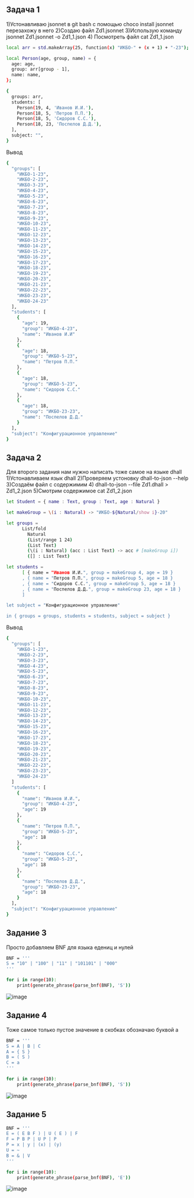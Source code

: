 ## Задача 1
1)Устонавливаю jsonnet в git bash с помощью choco install jsonnet перезахожу в него
2)Создаю файл Zd1.jsonnet
3)Использую  команду jsonnet Zd1.jsonnet -o Zd1_1.json
4) Посмотреть файл cat Zd1_1.json
```bash
local arr = std.makeArray(25, function(x) "ИKБO-" + (x + 1) + "-23");

local Person(age, group, name) = {
  age: age,
  group: arr[group - 1],
  name: name,
};

{
  groups: arr,
  students: [
    Person(19, 4, 'Иванов И.И.'),
    Person(18, 5, 'Петров П.П.'),
    Person(18, 5, 'Сидоров С.С.'),
    Person(18, 23, 'Поспелов Д.Д.'),
  ],
  subject: "",
}
```
Вывод
```bash
{
  "groups": [
    "ИКБО-1-23",
    "ИКБО-2-23",
    "ИКБО-3-23",
    "ИКБО-4-23",
    "ИКБО-5-23",
    "ИКБО-6-23",
    "ИКБО-7-23",
    "ИКБО-8-23",
    "ИКБО-9-23",
    "ИКБО-10-23",
    "ИКБО-11-23",
    "ИКБО-12-23",
    "ИКБО-13-23",
    "ИКБО-14-23",
    "ИКБО-15-23",
    "ИКБО-16-23",
    "ИКБО-17-23",
    "ИКБО-18-23",
    "ИКБО-19-23",
    "ИКБО-20-23",
    "ИКБО-21-23",
    "ИКБО-22-23",
    "ИКБО-23-23",
    "ИКБО-24-23"
  ],
  "students": [
    {
      "age": 19,
      "group": "ИКБО-4-23",
      "name": "Иванов И.И"
    },
    {
      "age": 18,
      "group": "ИКБО-5-23",
      "name": "Петров П.П."
    },
    {
      "age": 18,
      "group": "ИКБО-5-23",
      "name": "Сидоров С.С."
    },
    {
      "age": 18,
      "group": "ИКБО-23-23",
      "name": "Поспелов Д.Д."
    }
  ],
  "subject": "Конфигурационное управление"
}
```

## Задача 2
Для второго задания нам нужно написать тоже самое на языке dhall
1)Устонавливаем язык dhall
2)Проверяем устоновку dhall-to-json --help
3)Создаём файл с содержимим 
4) dhall-to-json --file Zd1.dhall > Zd1_2.json
5)Смотрим содержимое cat Zd1_2.json
```bash
let Student = { name : Text, group : Text, age : Natural }

let makeGroup = \(i : Natural) -> "ИКБО-${Natural/show i}-20"

let groups =
      List/fold
        Natural
        (List/range 1 24)
        (List Text)
        (\(i : Natural) (acc : List Text) -> acc # [makeGroup i])
        ([] : List Text)

let students =
      [ { name = "Иванов И.И.", group = makeGroup 4, age = 19 }
      , { name = "Петров П.П.", group = makeGroup 5, age = 18 }
      , { name = "Сидоров С.С.", group = makeGroup 5, age = 18 }
      , { name = "Поспелов Д.Д.", group = makeGroup 23, age = 18 }
      ]

let subject = "Конфигурационное управление"

in { groups = groups, students = students, subject = subject }
```
Вывод
```bash
{
  "groups": [
    "ИКБО-1-23", 
    "ИКБО-2-23", 
    "ИКБО-3-23", 
    "ИКБО-4-23",
    "ИКБО-5-23", 
    "ИКБО-6-23", 
    "ИКБО-7-23",
    "ИКБО-8-23",
    "ИКБО-9-23", 
    "ИКБО-10-23", 
    "ИКБО-11-23", 
    "ИКБО-12-23",
    "ИКБО-13-23",
    "ИКБО-14-23", 
    "ИКБО-15-23", 
    "ИКБО-16-23",
    "ИКБО-17-23",
    "ИКБО-18-23",
    "ИКБО-19-23", 
    "ИКБО-20-23",
    "ИКБО-21-23",
    "ИКБО-22-23",
    "ИКБО-23-23", 
    "ИКБО-24-23"
  ]
  "students": [
    {
      "name": "Иванов И.И.",
      "group": "ИКБО-4-23",
      "age": 19
    },
    {
      "name": "Петров П.П.",
      "group": "ИКБО-5-23",
      "age": 18
    },
    {
      "name": "Сидоров С.С.",
      "group": "ИКБО-5-23",
      "age": 18
    },
    {
      "name": "Поспелов Д.Д.",
      "group": "ИКБО-23-23",
      "age": 18
    }
  ],
  "subject": "Конфигурационное управление"
}
```

## Задание 3
Просто добавляем BNF для языка едениц и нулей
```bash
BNF = '''
S = "10" | "100" | "11" | "101101" | "000"
'''

for i in range(10):
    print(generate_phrase(parse_bnf(BNF), 'S'))
```
![image](https://github.com/user-attachments/assets/b99eb2a2-f921-43e1-b442-972af5a4c419)


## Задание 4
Тоже самое только пустое значение в скобках обозначаю буквой а
```bash
BNF = '''
S = A | B | C
A = { S }
B = ( S )
C = a
'''

for i in range(10):
    print(generate_phrase(parse_bnf(BNF), 'S'))
```
![image](https://github.com/user-attachments/assets/da2e6d9d-7d53-4a6a-957b-66ffdee45490)


## Задание 5
```bash
BNF = '''
E = ( E B F ) | U ( E ) | F
F = P B P | U P | P
P = x | y | (x) | (y)
U = ~
B = & | V
'''

for i in range(10):
    print(generate_phrase(parse_bnf(BNF), 'E'))
```
![image](https://github.com/user-attachments/assets/c2a351b8-b314-4388-b642-728c6b190b7b)



